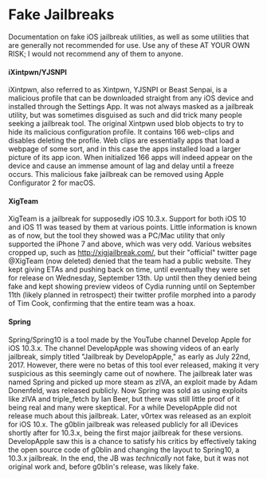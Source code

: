 # Fake Jailbreaks
Documentation on fake iOS jailbreak utilities, as well as some utilities that are generally not recommended for use. Use any of these AT YOUR OWN RISK; I would not recommend any of them to anyone.
#### iXintpwn/YJSNPI
iXintpwn, also referred to as Xintpwn, YJSNPI or Beast Senpai, is a malicious profile that can be downloaded straight from any iOS device and installed through the Settings App. It was not always masked as a jailbreak utility, but was sometimes disguised as such and did trick many people seeking a jailbreak tool. The original Xintpwn used blob objects to try to hide its malicious configuration profile. It contains 166 web-clips and disables deleting the profile. Web clips are essentially apps that load a webpage of some sort, and in this case the apps installed load a larger picture of its app icon. When initialized 166 apps will indeed appear on the device and cause an immense amount of lag and delay until a freeze occurs. This malicious fake jailbreak can be removed using Apple Configurator 2 for macOS.
#### XigTeam
XigTeam is a jailbreak for supposedly iOS 10.3.x. Support for both iOS 10 and iOS 11 was teased by them at various points. Little information is known as of now, but the tool they showed was a PC/Mac utility that only supported the iPhone 7 and above, which was very odd. Various websites cropped up, such as http://xigjailbreak.com/, but their "official" twitter page @XigTeam (now deleted) denied that the team had a public website. They kept giving ETAs and pushing back on time, until eventually they were set for release on Wednesday, September 13th. Up until then they denied being fake and kept showing preview videos of Cydia running until on September 11th (likely planned in retrospect) their twitter profile morphed into a parody of Tim Cook, confirming that the entire team was a hoax.
#### Spring
Spring/Spring10 is a tool made by the YouTube channel Develop Apple for iOS 10.3.x. The channel DevelopApple was showing videos of an early jailbreak, simply titled "Jailbreak by DevelopApple," as early as July 22nd, 2017. However, there were no betas of this tool ever released, making it very suspicious as this seemingly came out of nowhere. The jailbreak later was named Spring and picked up more steam as zIVA, an exploit made by Adam Donenfeld, was released publicly. Now Spring was sold as using exploits like zIVA and triple_fetch by Ian Beer, but there was still little proof of it being real and many were skeptical. For a while DevelopApple did not release much about this jailbreak. Later, v0rtex was released as an exploit for iOS 10.x. The g0blin jailbreak was released publicly for all iDevices shortly after for 10.3.x, being the first major jailbreak for these versions. DevelopApple saw this is a chance to satisfy his critics by effectively taking the open source code of g0blin and changing the layout to Spring10, a 10.3.x jailbreak. In the end, the JB was *technically* not fake, but it was not original work and, before g0blin's release, was likely fake.
